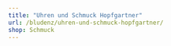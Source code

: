 ```yaml
---
title: "Uhren und Schmuck Hopfgartner"
url: /bludenz/uhren-und-schmuck-hopfgartner/
shop: Schmuck
---
```

